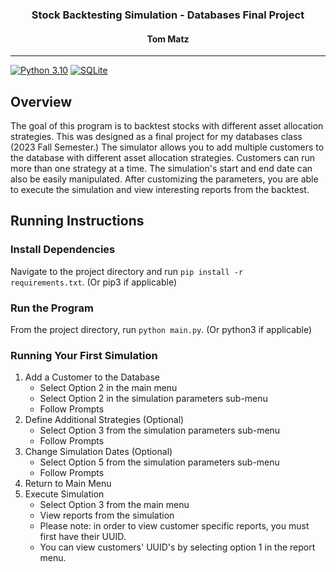 <div align="center">
  <h3> Stock Backtesting Simulation - Databases Final Project</h3>
  <h4> Tom Matz </h4>
</div>

------------------


[![Python 3.10](https://img.shields.io/badge/python-3.10-blue.svg)](https://www.python.org/downloads/release/python-3100/)
[![SQLite](https://img.shields.io/badge/sqlite-%2307405e.svg?style=for-the-badge&logo=sqlite&logoColor=white)](https://www.sqlite.org/download.html)


## Overview
The goal of this program is to backtest stocks with different asset allocation strategies. This was designed as a final project for my databases class (2023 Fall Semester.) The simulator allows you to add multiple customers to the database with different asset allocation strategies. Customers can run more than one strategy at a time. The simulation's start and end date can also be easily manipulated. After customizing the parameters, you are able to execute the simulation and view interesting reports from the backtest.


## Running Instructions
### Install Dependencies
Navigate to the project directory and run <code>pip install -r requirements.txt</code>. (Or pip3 if applicable)

### Run the Program
From the project directory, run <code>python main.py</code>. (Or python3 if applicable)

### Running Your First Simulation
1. Add a Customer to the Database
    - Select Option 2 in the main menu
    - Select Option 2 in the simulation parameters sub-menu
    - Follow Prompts 
2. Define Additional Strategies (Optional)
    - Select Option 3 from the simulation parameters sub-menu
    - Follow Prompts
3. Change Simulation Dates (Optional)
    - Select Option 5 from the simulation parameters sub-menu
    - Follow Prompts
4. Return to Main Menu
5. Execute Simulation
    - Select Option 3 from the main menu
    - View reports from the simulation
    - Please note: in order to view customer specific reports, you must first have their UUID.
    - You can view customers' UUID's by selecting option 1 in the report menu.
